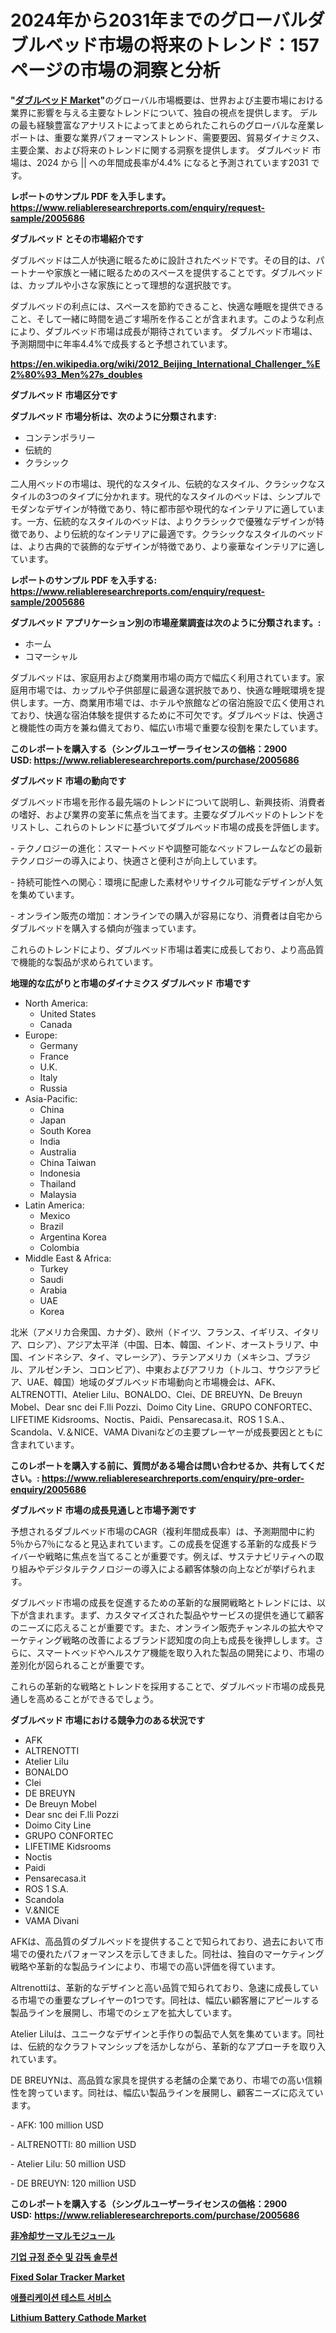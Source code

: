 <p><h1>2024年から2031年までのグローバルダブルベッド市場の将来のトレンド：157ページの市場の洞察と分析</h1></p><p><strong>"<a href="https://www.reliableresearchreports.com/double-beds-r2005686">ダブルベッド Market</a>"</strong>のグローバル市場概要は、世界および主要市場における業界に影響を与える主要なトレンドについて、独自の視点を提供します。 デルの最も経験豊富なアナリストによってまとめられたこれらのグローバルな産業レポートは、重要な業界パフォーマンストレンド、需要要因、貿易ダイナミクス、主要企業、および将来のトレンドに関する洞察を提供します。 ダブルベッド 市場は、2024 から || への年間成長率が4.4% になると予測されています2031 です。</p>
<p><strong>レポートのサンプル PDF を入手します。</strong><strong><a href="https://www.reliableresearchreports.com/enquiry/request-sample/2005686">https://www.reliableresearchreports.com/enquiry/request-sample/2005686</a></strong></p>
<p><strong>ダブルベッド とその市場紹介です</strong></p>
<p><p>ダブルベッドは二人が快適に眠るために設計されたベッドです。その目的は、パートナーや家族と一緒に眠るためのスペースを提供することです。ダブルベッドは、カップルや小さな家族にとって理想的な選択肢です。</p><p>ダブルベッドの利点には、スペースを節約できること、快適な睡眠を提供できること、そして一緒に時間を過ごす場所を作ることが含まれます。このような利点により、ダブルベッド市場は成長が期待されています。 ダブルベッド市場は、予測期間中に年率4.4%で成長すると予想されています。</p><a href="https://en.wikipedia.org/wiki/2012_Beijing_International_Challenger_%E2%80%93_Men%27s_doubles"></a></p>
<p><strong><a href="https://en.wikipedia.org/wiki/2012_Beijing_International_Challenger_%E2%80%93_Men%27s_doubles">https://en.wikipedia.org/wiki/2012_Beijing_International_Challenger_%E2%80%93_Men%27s_doubles</a></strong></p>
<p><strong>ダブルベッド&nbsp;市場区分です</strong><strong></strong></p>
<p><strong>ダブルベッド 市場分析は、次のように分類されます:</strong>&nbsp;</p>
<p><ul><li>コンテンポラリー</li><li>伝統的</li><li>クラシック</li></ul></p>
<p><p>二人用ベッドの市場は、現代的なスタイル、伝統的なスタイル、クラシックなスタイルの3つのタイプに分かれます。現代的なスタイルのベッドは、シンプルでモダンなデザインが特徴であり、特に都市部や現代的なインテリアに適しています。一方、伝統的なスタイルのベッドは、よりクラシックで優雅なデザインが特徴であり、より伝統的なインテリアに最適です。クラシックなスタイルのベッドは、より古典的で装飾的なデザインが特徴であり、より豪華なインテリアに適しています。</p></p>
<p><strong>レポートのサンプル PDF を入手する: <a href="https://www.reliableresearchreports.com/enquiry/request-sample/2005686">https://www.reliableresearchreports.com/enquiry/request-sample/2005686</a></strong></p>
<p><strong> ダブルベッド アプリケーション別の市場産業調査は次のように分類されます。:</strong></p>
<p><ul><li>ホーム</li><li>コマーシャル</li></ul></p>
<p><p>ダブルベッドは、家庭用および商業用市場の両方で幅広く利用されています。家庭用市場では、カップルや子供部屋に最適な選択肢であり、快適な睡眠環境を提供します。一方、商業用市場では、ホテルや旅館などの宿泊施設で広く使用されており、快適な宿泊体験を提供するために不可欠です。ダブルベッドは、快適さと機能性の両方を兼ね備えており、幅広い市場で重要な役割を果たしています。</p></p>
<p><strong>このレポートを購入する（シングルユーザーライセンスの価格：2900 USD:</strong><strong>&nbsp;<a href="https://www.reliableresearchreports.com/purchase/2005686">https://www.reliableresearchreports.com/purchase/2005686</a></strong></p>
<p><strong>ダブルベッド 市場の動向です</strong></p>
<p><p>ダブルベッド市場を形作る最先端のトレンドについて説明し、新興技術、消費者の嗜好、および業界の変革に焦点を当てます。主要なダブルベッドのトレンドをリストし、これらのトレンドに基づいてダブルベッド市場の成長を評価します。</p><p>- テクノロジーの進化：スマートベッドや調整可能なベッドフレームなどの最新テクノロジーの導入により、快適さと便利さが向上しています。</p><p>- 持続可能性への関心：環境に配慮した素材やリサイクル可能なデザインが人気を集めています。</p><p>- オンライン販売の増加：オンラインでの購入が容易になり、消費者は自宅からダブルベッドを購入する傾向が強まっています。</p><p>これらのトレンドにより、ダブルベッド市場は着実に成長しており、より高品質で機能的な製品が求められています。</p></p>
<p><strong>地理的な広がりと市場のダイナミクス ダブルベッド 市場です</strong></p>
<p><ul>
    <li>
        North America:
        <ul>
            <li>United States</li>
            <li>Canada</li>
        </ul>
    </li>
    <li>
        Europe:
        <ul>
            <li>Germany</li>
            <li>France</li>
            <li>U.K.</li>
            <li>Italy</li>
            <li>Russia</li>
        </ul>
    </li>
    <li>
        Asia-Pacific:
        <ul>
            <li>China</li>
            <li>Japan</li>
            <li>South Korea</li>
            <li>India</li>
            <li>Australia</li>
            <li>China Taiwan</li>
            <li>Indonesia</li>
            <li>Thailand</li>
            <li>Malaysia</li>
        </ul>
    </li>
    <li>
        Latin America:
        <ul>
            <li>Mexico</li>
            <li>Brazil</li>
            <li>Argentina Korea</li>
            <li>Colombia</li>
        </ul>
    </li>
    <li>
        Middle East & Africa:
        <ul>
            <li>Turkey</li>
            <li>Saudi</li>
            <li>Arabia</li>
            <li>UAE</li>
            <li>Korea</li>
        </ul>
    </li>
    </ul></p>
<p><p>北米（アメリカ合衆国、カナダ）、欧州（ドイツ、フランス、イギリス、イタリア、ロシア）、アジア太平洋（中国、日本、韓国、インド、オーストラリア、中国、インドネシア、タイ、マレーシア）、ラテンアメリカ（メキシコ、ブラジル、アルゼンチン、コロンビア）、中東およびアフリカ（トルコ、サウジアラビア、UAE、韓国）地域のダブルベッド市場動向と市場機会は、AFK、ALTRENOTTI、Atelier Lilu、BONALDO、Clei、DE BREUYN、De Breuyn Mobel、Dear snc dei F.lli Pozzi、Doimo City Line、GRUPO CONFORTEC、LIFETIME Kidsrooms、Noctis、Paidi、Pensarecasa.it、ROS 1 S.A.、Scandola、V.＆NICE、VAMA Divaniなどの主要プレーヤーが成長要因とともに含まれています。</p></p>
<p><strong>このレポートを購入する前に、質問がある場合は問い合わせるか、共有してください。:&nbsp;<a href="https://www.reliableresearchreports.com/enquiry/pre-order-enquiry/2005686">https://www.reliableresearchreports.com/enquiry/pre-order-enquiry/2005686</a></strong></p>
<p><strong>ダブルベッド 市場の成長見通しと市場予測です</strong></p>
<p><p>予想されるダブルベッド市場のCAGR（複利年間成長率）は、予測期間中に約5％から7％になると見込まれています。この成長を促進する革新的な成長ドライバーや戦略に焦点を当てることが重要です。例えば、サステナビリティへの取り組みやデジタルテクノロジーの導入による顧客体験の向上などが挙げられます。</p><p>ダブルベッド市場の成長を促進するための革新的な展開戦略とトレンドには、以下が含まれます。まず、カスタマイズされた製品やサービスの提供を通じて顧客のニーズに応えることが重要です。また、オンライン販売チャンネルの拡大やマーケティング戦略の改善によるブランド認知度の向上も成長を後押しします。さらに、スマートベッドやヘルスケア機能を取り入れた製品の開発により、市場の差別化が図られることが重要です。</p><p>これらの革新的な戦略とトレンドを採用することで、ダブルベッド市場の成長見通しを高めることができるでしょう。</p></p>
<p><strong>ダブルベッド 市場における競争力のある状況です</strong></p>
<p><ul><li>AFK</li><li>ALTRENOTTI</li><li>Atelier Lilu</li><li>BONALDO</li><li>Clei</li><li>DE BREUYN</li><li>De Breuyn Mobel</li><li>Dear snc dei F.lli Pozzi</li><li>Doimo City Line</li><li>GRUPO CONFORTEC</li><li>LIFETIME Kidsrooms</li><li>Noctis</li><li>Paidi</li><li>Pensarecasa.it</li><li>ROS 1 S.A.</li><li>Scandola</li><li>V.&NICE</li><li>VAMA Divani</li></ul></p>
<p><p>AFKは、高品質のダブルベッドを提供することで知られており、過去において市場での優れたパフォーマンスを示してきました。同社は、独自のマーケティング戦略や革新的な製品ラインにより、市場での高い評価を得ています。</p><p>Altrenottiは、革新的なデザインと高い品質で知られており、急速に成長している市場での重要なプレイヤーの1つです。同社は、幅広い顧客層にアピールする製品ラインを展開し、市場でのシェアを拡大しています。</p><p>Atelier Liluは、ユニークなデザインと手作りの製品で人気を集めています。同社は、伝統的なクラフトマンシップを活かしながら、革新的なアプローチを取り入れています。</p><p>DE BREUYNは、高品質な家具を提供する老舗の企業であり、市場での高い信頼性を誇っています。同社は、幅広い製品ラインを展開し、顧客ニーズに応えています。</p><p>- AFK: 100 million USD</p><p>- ALTRENOTTI: 80 million USD</p><p>- Atelier Lilu: 50 million USD</p><p>- DE BREUYN: 120 million USD</p></p>
<p><strong>このレポートを購入する（シングルユーザーライセンスの価格：2900 USD:</strong>&nbsp;<strong><a href="https://www.reliableresearchreports.com/purchase/2005686">https://www.reliableresearchreports.com/purchase/2005686</a></strong></p>
<p><strong><p><a href="https://medium.com/@dm15982023/%E3%82%B0%E3%83%AD%E3%83%BC%E3%83%90%E3%83%AB%E6%9C%AA%E5%86%B7%E5%8D%B4%E7%86%B1%E3%83%A2%E3%82%B8%E3%83%A5%E3%83%BC%E3%83%AB%E5%B8%82%E5%A0%B4%E3%81%AE%E7%B7%8F%E5%90%88%E5%88%86%E6%9E%90-%E6%88%90%E9%95%B7%E3%83%88%E3%83%AC%E3%83%B3%E3%83%89%E3%81%A8%E5%B8%82%E5%A0%B4%E4%BA%88%E6%B8%AC-2024%E5%B9%B4-2031%E5%B9%B4-5af2ce3af473">非冷却サーマルモジュール</a></p><p><a href="https://medium.com/@trevorkruvalis5678/%EA%B8%B0%EC%97%85-%EC%A4%80%EC%88%98-%EB%B0%8F-%EA%B0%90%EC%8B%9C-%EC%86%94%EB%A3%A8%EC%85%98-%EC%8B%9C%EC%9E%A5-%EA%B8%80%EB%A1%9C%EB%B2%8C-%EB%B0%8F-%EC%A7%80%EC%97%AD-%EB%B6%84%EC%84%9D-%EC%B5%9C%EC%A2%85-%EC%82%AC%EC%9A%A9%EC%9E%90-%EC%A0%9C%ED%92%88-%EB%B0%8F-%EC%A7%80%EC%97%AD%EC%97%90-%EC%B4%88%EC%A0%90%EC%9D%84-%EB%A7%9E%EC%B6%98-%EB%B6%84%EC%84%9D-%EB%B0%8F-%EC%98%88%EC%B8%A1-2024%EB%85%84-2031%EB%85%84-9bff4ee72943">기업 규정 준수 및 감독 솔루션</a></p><p><a href="https://medium.com/@alyciaebert/insights-into-the-fixed-solar-tracker-industry-market-financial-status-market-size-and-revenue-b3abeda51502">Fixed Solar Tracker Market</a></p><p><a href="https://medium.com/@trevorkruvalis5678/%EC%A0%9C%ED%92%88-%EC%9C%A0%ED%98%95-%ED%81%B4%EB%9D%BC%EC%9A%B0%EB%93%9C-%EA%B8%B0%EB%B0%98-%EC%9B%B9-%EA%B8%B0%EB%B0%98-%EC%B5%9C%EC%A2%85-%EC%82%AC%EC%9A%A9%EC%9E%90-%EB%8C%80%EA%B8%B0%EC%97%85-%EC%A4%91%EC%86%8C%EA%B8%B0%EC%97%85-%EB%B0%8F-%EC%A7%80%EC%97%AD-2024-2031-%EB%B3%84-%EC%9D%91%EC%9A%A9-%ED%94%84%EB%A1%9C%EA%B7%B8%EB%9E%A8-%ED%85%8C%EC%8A%A4%ED%8A%B8-%EC%84%9C%EB%B9%84%EC%8A%A4-%EC%8B%9C%EC%9E%A5-%EB%B3%B4%EA%B3%A0%EC%84%9C-eea8594af18d">애플리케이션 테스트 서비스</a></p><p><a href="https://www.linkedin.com/pulse/lithium-battery-cathode-market-size-segmentation-trends-6alde?trackingId=cSFD2liFT2eMgRsQy6ejCg%3D%3D">Lithium Battery Cathode Market</a></p></strong></p>